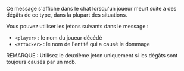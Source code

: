 Ce message s'affiche dans le chat lorsqu'un joueur meurt suite à des dégâts de ce type, dans la plupart des situations.

Vous pouvez utiliser les jetons suivants dans le message :

- `<player>` : le nom du joueur décédé
- `<attacker>` : le nom de l'entité qui a causé le dommage

REMARQUE : Utilisez le deuxième jeton uniquement si les dégâts sont toujours causés par un mob.